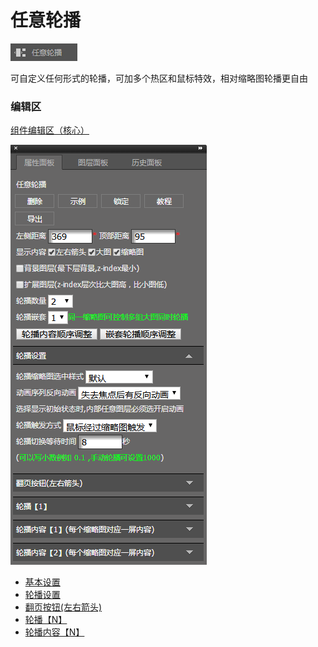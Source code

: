 # 任意轮播

![](/assets/wwqq_06.jpg)

可自定义任何形式的轮播，可加多个热区和鼠标特效，相对缩略图轮播更自由

### 编辑区

[组件编辑区（核心）](/chapter1/gong-ju-jie-mian/zu-jian-bian-ji-qu-ff08-he-xin-ff09.md)

![](/assets/QQ6-3.png)

* [基本设置](/wang-dian-xiu-zu-jian-shuo-ming/ren-yi-lun-bo/ji-ben-she-zhi.md)
* [轮播设置](/wang-dian-xiu-zu-jian-shuo-ming/ren-yi-lun-bo/lun-bo-she-zhi.md)
* [翻页按钮\(左右箭头\)](/wang-dian-xiu-zu-jian-shuo-ming/ren-yi-lun-bo/fan-ye-an-94ae28-zuo-you-jian-593429.md)
* [轮播【N】](/wang-dian-xiu-zu-jian-shuo-ming/ren-yi-lun-bo/lun-bo-3010-n.md)
* [轮播内容【N】](/wang-dian-xiu-zu-jian-shuo-ming/ren-yi-lun-bo/lun-bo-nei-rong-3010-n.md)

#### 

#### 



